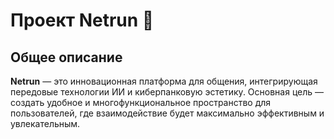 # Проект **Netrun** 🚀

## Общее описание
**Netrun** — это инновационная платформа для общения, интегрирующая передовые технологии ИИ и киберпанковую эстетику. Основная цель — создать удобное и многофункциональное пространство для пользователей, где взаимодействие будет максимально эффективным и увлекательным.
